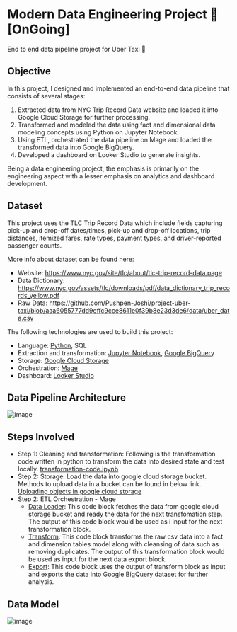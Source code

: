 # Modern Data Engineering Project 🚗[OnGoing]
End to end data pipeline project for Uber Taxi 🚕

## Objective

In this project, I designed and implemented an end-to-end data pipeline that consists of several stages:
1. Extracted data from NYC Trip Record Data website and loaded it into Google Cloud Storage for further processing.
3. Transformed and modeled the data using fact and dimensional data modeling concepts using Python on Jupyter Notebook.
4. Using ETL, orchestrated the data pipeline on Mage and loaded the transformed data into Google BigQuery.
5. Developed a dashboard on Looker Studio to generate insights.

Being a data engineering project, the emphasis is primarily on the engineering aspect with a lesser emphasis on analytics and dashboard development.

## Dataset

This project uses the TLC Trip Record Data which include fields capturing pick-up and drop-off dates/times, pick-up and drop-off locations, trip distances, itemized fares, rate types, payment types, and driver-reported passenger counts.

More info about dataset can be found here:
- Website: https://www.nyc.gov/site/tlc/about/tlc-trip-record-data.page
- Data Dictionary: https://www.nyc.gov/assets/tlc/downloads/pdf/data_dictionary_trip_records_yellow.pdf
- Raw Data: https://github.com/Pushpen-Joshi/project-uber-taxi/blob/aaa6055777dd9effc9cce8611e0f39b8e23d3de6/data/uber_data.csv

The following technologies are used to build this project:
- Language: [Python](https://www.python.org/), SQL
- Extraction and transformation: [Jupyter Notebook](https://jupyter.org/), [Google BigQuery](https://cloud.google.com/bigquery/)
- Storage: [Google Cloud Storage](https://cloud.google.com/storage)
- Orchestration: [Mage](https://www.mage.ai)
- Dashboard: [Looker Studio](https://lookerstudio.google.com)

## Data Pipeline Architecture
![image](https://github.com/Pushpen-Joshi/project-uber-taxi/assets/112235293/5089a0bf-152b-4710-90ee-7a7ea5c28b8c)

## Steps Involved

- Step 1: Cleaning and transformation: Following is the transformation code written in python to transform the data into desired state and test locally.
   [transformation-code.ipynb](https://github.com/Pushpen-Joshi/project-uber-taxi/blob/88822d0d464b11007d2e7776faf8f3124ab7ed1c/etl_pipeline.ipynb)
- Step 2: Storage:
   Load the data into google cloud storage bucket. Methods to upload data in a bucket can be found in below link.
   [Uploading objects in google cloud storage](https://cloud.google.com/storage/docs/uploading-objects)
- Step 2: ETL Orchestration - Mage 
   - [Data Loader](https://github.com/Pushpen-Joshi/project-uber-taxi/blob/88822d0d464b11007d2e7776faf8f3124ab7ed1c/Mage/uber-data-loader.ipynb):
      This code block fetches the data from google cloud storage bucket and ready the data for the next transfomation step. The output of this code block would be used as i       input for the next transformation block.
   - [Transform](https://github.com/Pushpen-Joshi/project-uber-taxi/blob/88822d0d464b11007d2e7776faf8f3124ab7ed1c/Mage/uber-data-transform.ipynb):
      This code block transforms the raw csv data into a fact and dimension tables model along with cleansing of data such as removing duplicates. The output of this transformation block would be used as input for the next data export block.
   - [Export](https://github.com/Pushpen-Joshi/project-uber-taxi/blob/88822d0d464b11007d2e7776faf8f3124ab7ed1c/Mage/uber-data-extract.ipynb):
      This code block uses the output of transform block as input and exports the data into Google BigQuery dataset for further analysis.

## Data Model

![image](https://github.com/Pushpen-Joshi/project-uber-taxi/assets/112235293/a1ea07d4-bad4-4908-b028-c2420b7fdfa6)


